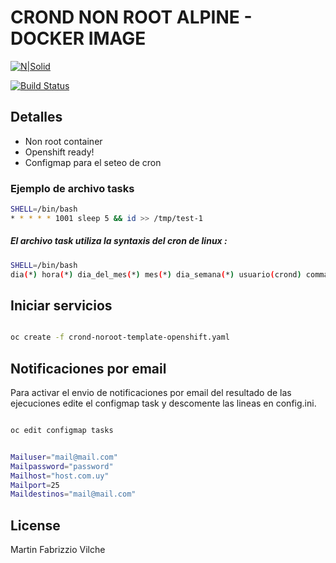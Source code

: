 # CROND NON ROOT ALPINE - DOCKER IMAGE

[![N|Solid](https://cldup.com/dTxpPi9lDf.thumb.png)](https://nodesource.com/products/nsolid)

[![Build Status](https://travis-ci.org/joemccann/dillinger.svg?branch=master)](https://travis-ci.org/joemccann/dillinger)


## Detalles

- Non root container
- Openshift ready!
- Configmap para el seteo de cron


### Ejemplo de archivo tasks

```bash
SHELL=/bin/bash
* * * * * 1001 sleep 5 && id >> /tmp/test-1
```
#####  El archivo task utiliza la syntaxis del cron de linux :

 ```bash
SHELL=/bin/bash
dia(*) hora(*) dia_del_mes(*) mes(*) dia_semana(*) usuario(crond) commando(sleep 5 && id >> /tmp/test-1)
```


## Iniciar servicios

```bash

oc create -f crond-noroot-template-openshift.yaml

```


## Notificaciones por email

Para activar el envio de notificaciones por email del resultado de las ejecuciones edite el configmap task y descomente las lineas en config.ini.

```bash

oc edit configmap tasks

```


```bash

Mailuser="mail@mail.com"
Mailpassword="password"
Mailhost="host.com.uy"
Mailport=25
Maildestinos="mail@mail.com"

```







## License
Martin Fabrizzio Vilche
